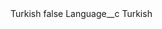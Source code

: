 <?xml version="1.0" encoding="UTF-8"?>
<CustomMetadata xmlns="http://soap.sforce.com/2006/04/metadata" xmlns:xsi="http://www.w3.org/2001/XMLSchema-instance" xmlns:xsd="http://www.w3.org/2001/XMLSchema">
    <label>Turkish</label>
    <protected>false</protected>
    <values>
        <field>Language__c</field>
        <value xsi:type="xsd:string">Turkish</value>
    </values>
</CustomMetadata>
